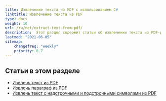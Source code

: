 ```yaml
---
title: Извлечение текста из PDF с использованием C#
linktitle: Извлечение текста из PDF
type: docs
weight: 10
url: /ru/net/extract-text-from-pdf/
description:  Этот раздел содержит статьи об извлечении текста из PDF-документов с использованием Aspose.PDF в C#.
lastmod: "2021-06-05"
sitemap:
    changefreq: "weekly"
    priority: 0.7
---
```


## Статьи в этом разделе

- [Извлечь текст из PDF](/pdf/ru/net/extract-text-from-all-pdf/)
- [Извлечь параграф из PDF](/pdf/ru/net/extract-paragraph-from-pdf/)
- [Извлечь текст с надстрочными и подстрочными символами из PDF](/pdf/ru/net/extract-superscripts-subscripts-from-pdf/)
